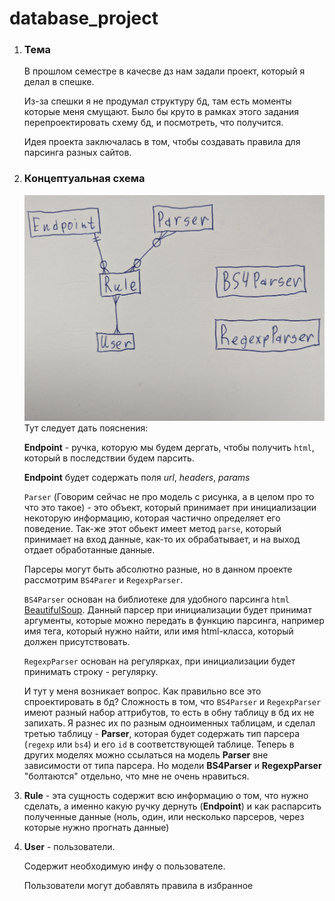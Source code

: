 # database_project
1) ### Тема
   В прошлом семестре в качесве дз нам задали проект, 
   который я делал в спешке.
   
   Из-за спешки я не продумал структуру бд, там есть 
   моменты которые меня смущают. Было бы круто в рамках этого 
   задания перепроектировать схему бд, и посмотреть, что получится.
   
   Идея проекта заключалась в том, чтобы создавать правила для 
   парсинга разных сайтов.
2) ### Концептуальная схема
   ![alt text](images/концептуальная_схема.jpg "Title")
   Тут следует дать пояснения:

   **Endpoint** - ручка, которую мы будем дергать, чтобы получить ```html```, 
   который в последствии будем парсить.
   
   **Endpoint** будет содержать поля *url*, *headers*, *params*
   
   ```Parser``` (Говорим сейчас не про модель с рисунка, 
   а в целом про то что это такое) - это объект, который 
   принимает при инициализации некоторую информацию, которая 
   частично определяет его поведение. Так-же этот обьект имеет метод 
   ```parse```, который принимает на вход данные, как-то их обрабатывает,
   и на выход отдает обработанные данные.
   
   Парсеры могут быть абсолютно разные, но в данном проекте рассмотрим
   ```BS4Parer``` и ```RegexpParser```. 

   ```BS4Parser``` основан на
   библиотеке для удобного парсинга ```html``` 
   [BeautifulSoup](https://beautiful-soup-4.readthedocs.io/en/latest/).
   Данный парсер при инициализации будет принимат аргументы, которые
   можно передать в функцию парсинга, например имя тега, 
   который нужно найти, или имя html-класса, который должен присутствовать.
   
   ```RegexpParser``` основан на регулярках, при инициализации будет
   принимать строку - регулярку.

   И тут у меня возникает вопрос.
   Как правильно все это спроектировать в бд?
   Сложность в том, что ```BS4Parser``` и ```RegexpParser``` имеют разный
   набор аттрибутов, то есть в обну таблицу в бд их не запихать. Я разнес
   их по разным одноименных таблицам, и сделал третью таблицу - **Parser**,
   которая будет содержать тип парсера (```regexp```  или ```bs4```) и его
   ```id``` в соответствующей таблице. Теперь в других моделях можно
   ссылаться на модель **Parser** вне зависимости от типа парсера. Но 
   модели **BS4Parser** и **RegexpParser** "болтаются" отдельно, что мне
   не очень нравиться.
3) **Rule** - эта сущность содержит всю информацию о том, что нужно
   сделать, а именно какую ручку дернуть (**Endpoint**) и как 
   распарсить полученные данные (ноль, один, 
   или несколько парсеров, через которые нужно прогнать данные)
4) **User** - пользователи.
   
   Содержит необходимую инфу о пользователе.

   Пользователи могут добавлять правила в избранное
   